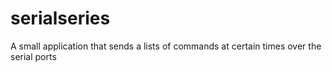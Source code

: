 # serialseries
A small application that sends a lists of commands at certain times over the serial ports
